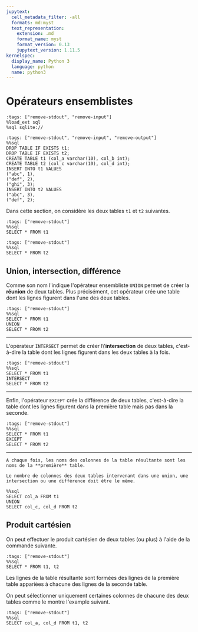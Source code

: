 ```yaml
---
jupytext:
  cell_metadata_filter: -all
  formats: md:myst
  text_representation:
    extension: .md
    format_name: myst
    format_version: 0.13
    jupytext_version: 1.11.5
kernelspec:
  display_name: Python 3
  language: python
  name: python3
---
```


# Opérateurs ensemblistes

```{code-cell}
:tags: ["remove-stdout", "remove-input"]
%load_ext sql
%sql sqlite://
```

```{code-cell}
:tags: ["remove-stdout", "remove-input", "remove-output"]
%%sql
DROP TABLE IF EXISTS t1;
DROP TABLE IF EXISTS t2;
CREATE TABLE t1 (col_a varchar(10), col_b int);
CREATE TABLE t2 (col_c varchar(10), col_d int);
INSERT INTO t1 VALUES
("abc", 1),
("def", 2),
("ghi", 3);
INSERT INTO t2 VALUES
("abc", 3),
("def", 2);
```

Dans cette section, on considère les deux tables `t1` et `t2` suivantes.

```{code-cell}
:tags: ["remove-stdout"]
%%sql
SELECT * FROM t1
```

```{code-cell}
:tags: ["remove-stdout"]
%%sql
SELECT * FROM t2
```

## Union, intersection, différence

Comme son nom l'indique l'opérateur ensembliste `UNION` permet de créer la **réunion** de deux tables. Plus précisément, cet opérateur crée une table dont les lignes figurent dans l'une des deux tables.

```{code-cell}
:tags: ["remove-stdout"]
%%sql
SELECT * FROM t1
UNION
SELECT * FROM t2
```

___

L'opérateur `INTERSECT` permet de créer l\\'**intersection** de deux tables, c'est-à-dire la table dont les lignes figurent dans les deux tables à la fois.

```{code-cell}
:tags: ["remove-stdout"]
%%sql
SELECT * FROM t1
INTERSECT
SELECT * FROM t2
```

___

Enfin, l'opérateur `EXCEPT` crée la différence de deux tables, c'est-à-dire la table dont les lignes figurent dans la première table mais pas dans la seconde.

```{code-cell}
:tags: ["remove-stdout"]
%%sql
SELECT * FROM t1
EXCEPT
SELECT * FROM t2
```

___

```{note}
A chaque fois, les noms des colonnes de la table résultante sont les noms de la **première** table.
```

```{warning}
Le nombre de colonnes des deux tables intervenant dans une union, une intersection ou une différence doit être le même.
```

```{code-cell}
%%sql
SELECT col_a FROM t1
UNION
SELECT col_c, col_d FROM t2
```

## Produit cartésien

On peut effectuer le produit cartésien de deux tables (ou plus) à l'aide de la commande suivante.

```{code-cell}
:tags: ["remove-stdout"]
%%sql
SELECT * FROM t1, t2
```

Les lignes de la table résultante sont formées des lignes de la première table appariées à chacune des lignes de la seconde table.

On peut sélectionner uniquement certaines colonnes de chacune des deux tables comme le montre l'example suivant.

```{code-cell}
:tags: ["remove-stdout"]
%%sql
SELECT col_a, col_d FROM t1, t2
```

<!-- TODO Introduire la syntaxe table.nom en cas d'ambiguïté -->
